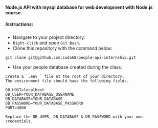 #### Node.js API with mysql database for web development with Node.js course.

##### Instructions:

-   Navigate to your project directory.
-   `Right-click` and open `Git Bash`.
-   Clone this repository with the command below:

```
git clone git@github.com:sudo68/people-api-internship.git
```

-   Use your people database created during the class.

```
Create a `.env ` file at the root of your directory.
The environment file should have the following fields.

DB_HOST=localhost
DB_USER=YOUR_DATABASE_USERNAME
DB_DATABASE=YOUR_DATABASE
DB_PASSWORD=YOUR_DATABASE_PASSWORD
PORT=3000

Replace the DB_USER, DB_DATABASE & DB_PASSWORD with your own credentials.
```
